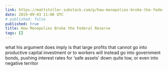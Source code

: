 ```yaml
---
link: https://mattstoller.substack.com/p/how-monopolies-broke-the-federal
date: 2019-09-03 11:06 UTC
# published: false
published: true
title: How Monopolies Broke the Federal Reserve
tags: []
---
```


what his argument does imply is that large profits that cannot go into productive capital investment or to workers will instead go into government bonds, pushing interest rates for ‘safe assets’ down quite low, or even into negative territor
